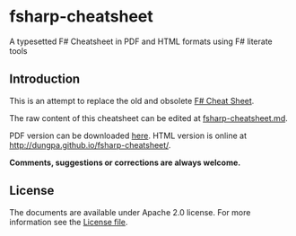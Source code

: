 fsharp-cheatsheet
=================

A typesetted F# Cheatsheet in PDF and HTML formats using F# literate tools

## Introduction

This is an attempt to replace the old and obsolete [F# Cheat Sheet](http://www.samskivert.com/code/fsharp/fsharp-cheat-sheet.pdf).

The raw content of this cheatsheet can be edited at [fsharp-cheatsheet.md](docs/fsharp-cheatsheet.md).

PDF version can be downloaded [here](https://raw.github.com/dungpa/fsharp-cheatsheet/master/docs/fsharp-cheatsheet.pdf).
HTML version is online at http://dungpa.github.io/fsharp-cheatsheet/.

**Comments, suggestions or corrections are always welcome.**

## License
The documents are available under Apache 2.0 license. 
For more information see the [License file](LICENSE.md).
